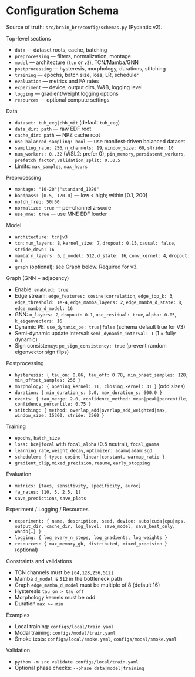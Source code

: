 # Configuration Schema

Source of truth: `src/brain_brr/config/schemas.py` (Pydantic v2).

Top-level sections

- `data` — dataset roots, cache, batching
- `preprocessing` — filters, normalization, montage
- `model` — architecture (`tcn` or `v3`), TCN/Mamba/GNN
- `postprocessing` — hysteresis, morphology, durations, stitching
- `training` — epochs, batch size, loss, LR, scheduler
- `evaluation` — metrics and FA rates
- `experiment` — device, output dirs, W&B, logging level
- `logging` — gradient/weight logging options
- `resources` — optional compute settings

Data

- `dataset: tuh_eeg|chb_mit` (default `tuh_eeg`)
- `data_dir: path` — raw EDF root
- `cache_dir: path` — NPZ cache root
- `use_balanced_sampling: bool` — use manifest‑driven balanced dataset
- `sampling_rate: 256`, `n_channels: 19`, `window_size: 60`, `stride: 10`
- `num_workers: 0..32` (WSL2: prefer 0), `pin_memory`, `persistent_workers`, `prefetch_factor`, `validation_split: 0..0.5`
- Limits: `max_samples`, `max_hours`

Preprocessing

- `montage: "10-20"|"standard_1020"`
- `bandpass: [0.5, 120.0]` — low < high; within [0.1, 200]
- `notch_freq: 50|60`
- `normalize: true` — per‑channel z‑score
- `use_mne: true` — use MNE EDF loader

Model

- `architecture: tcn|v3`
- `tcn`: `num_layers: 8`, `kernel_size: 7`, `dropout: 0.15`, `causal: false`, `stride_down: 16`
- `mamba`: `n_layers: 6`, `d_model: 512`, `d_state: 16`, `conv_kernel: 4`, `dropout: 0.1`
- `graph` (optional): see Graph below. Required for v3.

Graph (GNN + adjacency)

- Enable: `enabled: true`
- Edge stream: `edge_features: cosine|correlation`, `edge_top_k: 3`, `edge_threshold: 1e-4`, `edge_mamba_layers: 2`, `edge_mamba_d_state: 8`, `edge_mamba_d_model: 16`
- GNN: `n_layers: 2`, `dropout: 0.1`, `use_residual: true`, `alpha: 0.05`, `k_eigenvectors: 16`
- Dynamic PE: `use_dynamic_pe: true|false` (schema default true for V3)
- Semi-dynamic update interval: `semi_dynamic_interval: 1` (1 = fully dynamic)
- Sign consistency: `pe_sign_consistency: true` (prevent random eigenvector sign flips)

Postprocessing

- `hysteresis: { tau_on: 0.86, tau_off: 0.78, min_onset_samples: 128, min_offset_samples: 256 }`
- `morphology: { opening_kernel: 11, closing_kernel: 31 }` (odd sizes)
- `duration: { min_duration_s: 3.0, max_duration_s: 600.0 }`
- `events: { tau_merge: 2.0, confidence_method: mean|peak|percentile, confidence_percentile: 0.75 }`
- `stitching: { method: overlap_add|overlap_add_weighted|max, window_size: 15360, stride: 2560 }`

Training

- `epochs`, `batch_size`
- `loss: bce|focal` with `focal_alpha` (0.5 neutral), `focal_gamma`
- `learning_rate`, `weight_decay`, `optimizer: adamw|adam|sgd`
- `scheduler: { type: cosine|linear|constant, warmup_ratio }`
- `gradient_clip`, `mixed_precision`, `resume`, `early_stopping`

Evaluation

- `metrics: [taes, sensitivity, specificity, auroc]`
- `fa_rates: [10, 5, 2.5, 1]`
- `save_predictions`, `save_plots`

Experiment / Logging / Resources

- `experiment: { name, description, seed, device: auto|cuda|cpu|mps, output_dir, cache_dir, log_level, save_model, save_best_only, wandb{…} }`
- `logging: { log_every_n_steps, log_gradients, log_weights }`
- `resources: { max_memory_gb, distributed, mixed_precision }` (optional)

Constraints and validations

- TCN channels must be `[64,128,256,512]`
- Mamba `d_model` is `512` in the bottleneck path
- Graph `edge_mamba_d_model` must be multiple of 8 (default 16)
- Hysteresis `tau_on > tau_off`
- Morphology kernels must be odd
- Duration `max >= min`

Examples

- Local training: `configs/local/train.yaml`
- Modal training: `configs/modal/train.yaml`
- Smoke tests: `configs/local/smoke.yaml`, `configs/modal/smoke.yaml`

Validation

- `python -m src validate configs/local/train.yaml`
- Optional phase checks: `--phase data|model|training`
